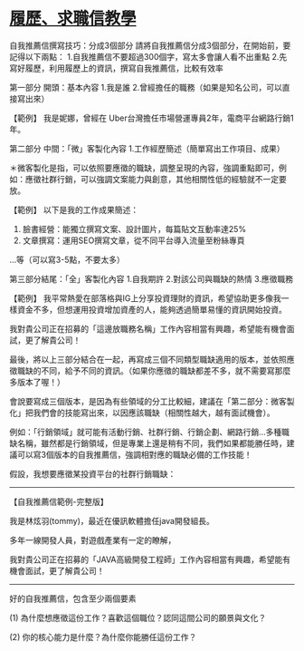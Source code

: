 # [履歷、求職信教學](https://www.cakeresume.com/resources/job-seekers/resume?lang=zh-TW)



自我推薦信撰寫技巧：分成3個部分
請將自我推薦信分成3個部分，在開始前，要記得以下兩點：
1.自我推薦信不要超過300個字，寫太多會讓人看不出重點
2.先寫好履歷，利用履歷上的資訊，撰寫自我推薦信，比較有效率

第一部分 開頭：基本內容
1.我是誰
2.曾經擔任的職務（如果是知名公司，可以直接寫出來）

【範例】
我是妮娜，曾經在 Uber台灣擔任市場營運專員2年，電商平台網路行銷1年。

第二部分 中間：「微」客製化內容
1.工作經歷簡述（簡單寫出工作項目、成果）

＊微客製化是指，可以依照要應徵的職缺，調整呈現的內容，強調重點即可，例如：應徵社群行銷，可以強調文案能力與創意，其他相關性低的經驗就不一定要放。

【範例】
以下是我的工作成果簡述：
1. 臉書經營：能獨立撰寫文案、設計圖片，每篇貼文互動率達25%
2. 文章撰寫：運用SEO撰寫文章，從不同平台導入流量至粉絲專頁

…等（可以寫3-5點，不要太多）

第三部分結尾：「全」客製化內容
1.自我期許
2.對該公司與職缺的熱情
3.應徵職務

【範例】
我平常熱愛在部落格與IG上分享投資理財的資訊，希望協助更多像我一樣資金不多，但想運用投資增加資產的人，能夠透過簡單易懂的資訊開始投資。

我對貴公司正在招募的「這邊放職務名稱」工作內容相當有興趣，希望能有機會面試，更了解貴公司！

最後，將以上三部分結合在一起，再寫成三個不同類型職缺適用的版本，並依照應徵職缺的不同，給予不同的資訊。（如果你應徵的職缺都差不多，就不需要寫那麼多版本了喔！）

會說要寫成三個版本，是因為有些領域的分工比較細，建議在「第二部分：微客製化」把我們會的技能寫出來，以因應該職缺（相關性越大，越有面試機會）。

例如：「行銷領域」就可能有活動行銷、社群行銷、行銷企劃、網路行銷…多種職缺名稱，雖然都是行銷領域，但是專業上還是稍有不同，我們如果都能勝任時，建議可以寫3個版本的自我推薦信，強調相對應的職缺必備的工作技能！

假設，我想要應徵某投資平台的社群行銷職缺：


---

【自我推薦信範例-完整版】

我是林炫羽(tommy)，最近在優訊軟體擔任java開發組長。

多年一線開發人員，對遊戲產業有一定的瞭解，

我對貴公司正在招募的「JAVA高級開發工程師」工作內容相當有興趣，希望能有機會面試，更了解貴公司！



---

好的自我推薦信，包含至少兩個要素

(1) 為什麼想應徵這份工作？喜歡這個職位？認同這間公司的願景與文化？

(2) 你的核心能力是什麼？為什麼你能勝任這份工作？